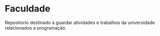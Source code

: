 # Faculdade
Repositorio destinado a guardar atividades e trabalhos da universidade relacionados a programação.

